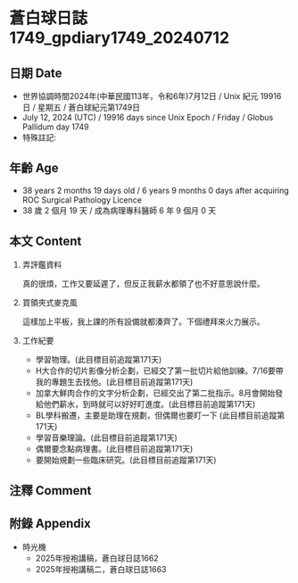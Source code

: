 [_metadata_:encoding]: - "utf-8"
[_metadata_:language]: - "zh-Hant-TW"
[_metadata_:fileformat]: - "markdown"
[_metadata_:MIME_type]: - "text/plain"
[_metadata_:markdown_version]: - "commonmark version 0.30"
[_metadata_:markdown_spec]: - "https://spec.commonmark.org/0.30/"

# 蒼白球日誌1749_gpdiary1749_20240712 #

## 日期 Date ##

* 世界協調時間2024年(中華民國113年，令和6年)7月12日 / Unix 紀元 19916 日 / 星期五 / 蒼白球紀元第1749日
* July 12, 2024 (UTC) / 19916 days since Unix Epoch / Friday / Globus Pallidum day 1749
* 特殊註記:

## 年齡 Age ##

* 38 years 2 months 19 days old / 6 years 9 months 0 days after acquiring ROC Surgical Pathology Licence
* 38 歲 2 個月 19 天 / 成為病理專科醫師 6 年 9 個月 0 天

## 本文 Content ##

1. 弄評鑑資料

    真的很煩，工作又要延遲了，但反正我薪水都領了也不好意思說什麼。

2. 買領夾式麥克風

    這樣加上平板，我上課的所有設備就都湊齊了。下個禮拜來火力展示。

3. 工作紀要

    - 學習物理。(此目標目前追蹤第171天)
    - H大合作的切片影像分析企劃，已經交了第一批切片給他訓練。7/16要帶我的專題生去找他。(此目標目前追蹤第171天)
    - 加拿大鮮肉合作的文字分析企劃，已經交出了第二批指示。8月會開始發給他們薪水，到時就可以好好盯進度。(此目標目前追蹤第171天)
    - BL學科搬遷，主要是助理在規劃，但偶爾也要盯一下 (此目標目前追蹤第171天)
    - 學習音樂理論。(此目標目前追蹤第171天)
    - 偶爾要念點病理書。(此目標目前追蹤第171天)
    - 要開始規劃一些臨床研究。(此目標目前追蹤第171天)

## 注釋 Comment ##


## 附錄 Appendix ##

* 時光機
    - 2025年授袍講稿，蒼白球日誌1662
    - 2025年授袍講稿二，蒼白球日誌1663
